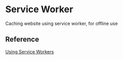# Service Worker

Caching website using service worker, for offline use

## Reference

[Using Service Workers](https://developer.mozilla.org/en-US/docs/Web/API/Service_Worker_API/Using_Service_Workers)
